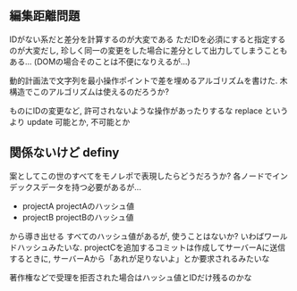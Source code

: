 ## 編集距離問題

IDがない系だと差分を計算するのが大変である
ただIDを必須にすると指定するのが大変だし,
珍しく同一の変更をした場合に差分として出力してしまうこともある...
(DOMの場合そのことは不便になりえるが...)

動的計画法で文字列を最小操作ポイントで差を埋めるアルゴリズムを書けた.
木構造でこのアルゴリズムは使えるのだろうか?

ものにIDの変更など, 許可されないような操作があったりするな replace というより
update 可能とか, 不可能とか

## 関係ないけど definy

案としてこの世のすべてをモノレポで表現したらどうだろうか?
各ノードでインデックスデータを持つ必要があるが...

- projectA projectAのハッシュ値
- projectB projectBのハッシュ値

から導き出せる すべてのハッシュ値があるが, 使うことはないか?
いわばワールドハッシュみたいな.
projectCを追加するコミットは作成してサーバーAに送信するときに,
サーバーAから「あれが足りないよ」とか要求されるみたいな

著作権などで受理を拒否された場合はハッシュ値とIDだけ残るのかな
